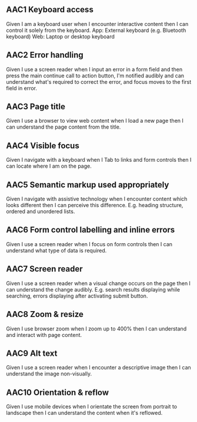 
 

## AAC1 Keyboard access
 
Given I am a keyboard user when I encounter interactive content then I can control it solely from the keyboard.
App: External keyboard (e.g. Bluetooth keyboard)
Web: Laptop or desktop keyboard
## AAC2 Error handling 

Given I use a screen reader when I input an error in a form field and then press the main continue call to action button, I'm notified audibly and can understand what's required to correct the error, and focus moves to the first field in error.

## AAC3 Page title 

Given I use a browser to view web content when I load a new page then I can understand the page content from the title.

## AAC4 Visible focus 

Given I navigate with a keyboard when I Tab to links and form controls then I can locate where I am on the page.

## AAC5 Semantic markup used appropriately

Given I navigate with assistive technology when I encounter content which looks different then I can perceive this difference. E.g. heading structure, ordered and unordered lists. 

## AAC6 Form control labelling and inline errors

Given I use a screen reader when I focus on form controls then I can understand what type of data is required.

## AAC7 Screen reader

Given I use a screen reader when a visual change occurs on the page then I can understand the change audibly. E.g. search results displaying while searching, errors displaying after activating submit button.

## AAC8 Zoom & resize

Given I use browser zoom when I zoom up to 400% then I can understand and interact with page content.

## AAC9 Alt text

Given I use a screen reader when I encounter a descriptive image then I can understand the image non-visually.

## AAC10 Orientation & reflow

Given I use mobile devices when I orientate the screen from portrait to landscape then I can understand the content when it's reflowed.

